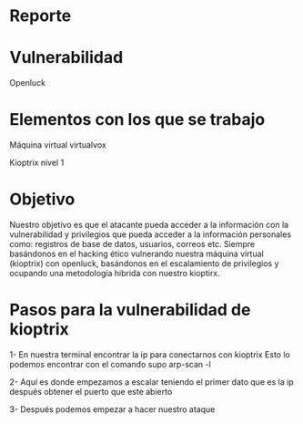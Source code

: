 # Reporte
 
# Vulnerabilidad 
Openluck
# Elementos con los que se trabajo 
Máquina virtual virtualvox

Kioptrix nivel 1 
# Objetivo  
Nuestro objetivo es que el atacante pueda acceder a la información con la vulnerabilidad y privilegios que pueda acceder a la información personales como: registros de base de datos, usuarios, correos etc.
Siempre basándonos en el hacking ético vulnerando nuestra máquina virtual (kioptrix) con openluck, basándonos en el escalamiento de privilegios y ocupando una metodología hibrida con nuestro kioptirx.

# Pasos para la vulnerabilidad de kioptrix 
1-	En nuestra terminal encontrar la ip para conectarnos con kioptrix
Esto lo podemos encontrar con el comando supo arp-scan -l

2-	Aquí es donde empezamos a escalar teniendo el primer dato que es la ip después obtener el puerto que este abierto 

3-	Después podemos empezar a hacer nuestro ataque 

